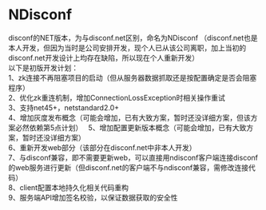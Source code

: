 # NDisconf
disconf的NET版本，为与disconf.net区别，命名为NDisconf
（disconf.net也是本人开发，但因为当时是公司安排开发，现个人已从该公司离职，加上当初的disconf.net开发设计上均存在缺陷，所以现在个人重新开发）  
以下是初版开发计划：  
1、zk连接不再阻塞项目的启动（但从服务器数据抓取还是按配置确定是否会阻塞程序）  
2、优化zk重连机制，增加ConnectionLossException时相关操作重试   
3、支持net45+，netstandard2.0+  
4、增加灰度发布概念（可能会增加，已有大致方案，暂时还没详细方案，但该方案必然依赖第5点计划）   
5、增加配置更新版本概念（可能会增加，已有大致方案，暂时还没详细方案）  
6、重新开发web部分（该部分在disconf.net中非本人开发）  
7、与disconf兼容，即不需要更新web，可以直接用ndisconf客户端连接disconf的web服务进行更新（但disconf.net的客户端不与ndisconf兼容，需修改连接代码）  
8、client配置本地持久化相关代码重构   
9、服务端API增加签名校验，以保证数据获取的安全性
